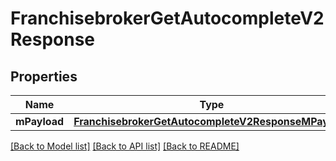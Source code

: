 # FranchisebrokerGetAutocompleteV2Response

## Properties
Name | Type | Description | Notes
------------ | ------------- | ------------- | -------------
**mPayload** | [**FranchisebrokerGetAutocompleteV2ResponseMPayload**](FranchisebrokerGetAutocompleteV2ResponseMPayload.md) |  | 

[[Back to Model list]](../README.md#documentation-for-models) [[Back to API list]](../README.md#documentation-for-api-endpoints) [[Back to README]](../README.md)


